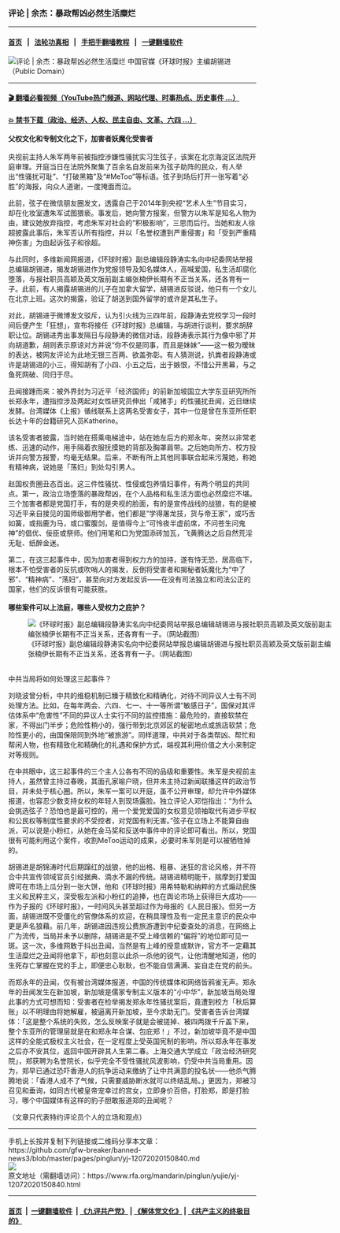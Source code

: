 ### 评论 | 余杰：暴政帮凶必然生活糜烂
------------------------

#### [首页](https://github.com/gfw-breaker/banned-news3/blob/master/README.md) &nbsp;&nbsp;|&nbsp;&nbsp; [法轮功真相](https://github.com/begood0513/basic/blob/master/README.md)  &nbsp;&nbsp;|&nbsp;&nbsp; [手把手翻墙教程](https://github.com/gfw-breaker/guides/wiki)  &nbsp;&nbsp;|&nbsp;&nbsp; [一键翻墙软件](https://github.com/gfw-breaker/nogfw/blob/master/README.md)  



<div id="headerimg">
 <img alt="评论 | 余杰：暴政帮凶必然生活糜烂" src="https://www.rfa.org/mandarin/pinglun/yujie/yj-12072020150840.html/@@images/7b4ab0d6-6877-42bd-9d0c-f0e0e5d1499a.jpeg" title="评论 | 余杰：暴政帮凶必然生活糜烂"/>
 <span class="lead_image_caption">
  中国官媒《环球时报》主编胡锡进（Public Domain）
 </span>
 <!-- zoomattribute -->
</div>

<hr/>


#### [ 🎬  翻墙必看视频（YouTube热门频道、网站代理、时事热点、历史事件 ...）](https://github.com/gfw-breaker/links/blob/master/banned.md)

#### [ 💥  禁书下载（政治、经济、人权、民主自由、文革、六四 ...）](https://github.com/gfw-breaker/books/blob/master/README.md)

<div id="storytext">
 <div class="sidebar">
 </div>
 <p>
  <strong>
   父权文化和专制文化之下，加害者妖魔化受害者
  </strong>
  <br/>
  <br/>
  央视前主持人朱军两年前被指控涉嫌性骚扰实习生弦子，该案在北京海淀区法院开庭审理。开庭当日在法院外聚集了百余名自发前来为弦子助阵的民众，有人举出“性骚扰可耻”、“打破黑箱”及“#MeToo”等标语。弦子到场后打开一张写着“必胜”的海报，向众人道谢，一度掩面而泣。
 </p>
 <p>
  此前，弦子在微信朋友圈发文，透露自己于2014年到央视“艺术人生”节目实习，却在化妆室遭朱军试图猥亵。事发后，她向警方报案，但警方以朱军是知名人物为由，建议她放弃指控，考虑朱军对社会的“积极影响”，三思而后行。当她和友人徐超披露此事后，朱军否认所有指控，并以「名誉权遭到严重侵害」和「受到严重精神伤害」为由起诉弦子和徐超。
 </p>
 <p>
  与此同时，多维新闻网报道，《环球时报》副总编辑段静涛实名向中纪委网站举报总编辑胡锡进，揭发胡锡进作为党报领导及知名媒体人，高喊爱国，私生活却腐化堕落，与报社职员高颖及英文版前副主编张楠伊长期有不正当关系，还各育有一子。此前，有人揭露胡锡进的儿子在加拿大留学，胡锡进反驳说，他只有一个女儿在北京上班。这次的揭露，验证了胡送到国外留学的或许是其私生子。
 </p>
 <p>
  对此，胡锡进于微博发文驳斥，认为引火线为三四年前，段静涛去党校学习一段时间后便产生「狂想」，宣布将接任《环球时报》总编辑，与胡进行谈判，要求胡辞职让位。胡锡进秀出事发隔日与段静涛的微信对话，段静涛表示其行为像中邪了并向胡道歉，胡则表示原谅对方并说“你不仅是同事，而且是妹妹”——这一极为暧昧的表达，被网友评论为此地无银三百两、欲盖弥彰。有人猜测说，扒粪者段静涛或许是胡锡进的小三，得知胡有了小四、小五之后，出于嫉恨，不惜公开黑幕，与之鱼死网破、同归于尽。
 </p>
 <p>
  丑闻接踵而来：被外界封为习近平「经济国师」的前新加坡国立大学东亚研究所所长郑永年，遭指控涉及两起对女性研究员伸出「咸猪手」的性骚扰丑闻，近日继续发酵。台湾媒体《上报》循线联系上这两名受害女子，其中一位是曾在东亚所任职长达十年的台籍研究人员Katherine。
 </p>
 <p>
  该名受害者披露，当时她在搭乘电梯途中，站在她左后方的郑永年，突然以非常老练、迅速的动作，用手隔着衣服抚摸她的背部及胸罩肩带。之后她向所方、校方投诉并向警方报警，均毫无结果。后来，不断有所上其他同事联合起来污蔑她，称她有精神病，说她是「荡妇」到处勾引男人。
 </p>
 <p>
  赵国权贵圈丑态百出。这三件性骚扰、性侵或包养情妇事件，有两个明显的共同点。第一，政治立场堕落的暴政帮凶，在个人品格和私生活方面也必然糜烂不堪。三个加害者都是党国打手，有的是央视的脸面，有的是宣传战线的战狼，有的是被习近平亲自接见的国师级御用学者。他们都是“学得屠龙技，货与帝王家”，或巧舌如簧，或指鹿为马，或口蜜腹剑，是值得今上“可怜夜半虚前席，不问苍生问鬼神”的倡优、佞臣或祭师。他们用笔和口为党国添砖加瓦，飞黄腾达之后自然荒淫无耻、纸醉金迷。
 </p>
 <p>
  第二，在这三起事件中，因为加害者得到权力方的加持，遂有恃无恐，居高临下，根本不怕受害者的反抗或吹哨人的揭发，反倒将受害者和揭秘者妖魔化为“中了邪”、“精神病”、“荡妇”，甚至向对方发起反诉——在没有司法独立和司法公正的国家，他们的反诉很有可能获胜。
  <br/>
  <br/>
  <strong>
   哪些案件可以上法庭，哪些人受权力之庇护？
  </strong>
  <br/>
  <figure class="image-richtext image-inline captioned" style="width:620px;">
   <img alt="《环球时报》副总编辑段静涛实名向中纪委网站举报总编辑胡锡进与报社职员高颖及英文版前副主编张楠伊长期有不正当关系，还各育有一子。（网站截图）" src="https://www.rfa.org/mandarin/pinglun/yujie/yj-12072020150840.html/e936370c-caef-45ec-b63e-0fcd0507ec70.jpeg/@@images/aab1c8a9-b464-4e4c-b68d-2b27ac5d88bb.jpeg" title="1"/>
   <figcaption class="image-caption">
    《环球时报》副总编辑段静涛实名向中纪委网站举报总编辑胡锡进与报社职员高颖及英文版前副主编张楠伊长期有不正当关系，还各育有一子。（网站截图）
   </figcaption>
   <small>
   </small>
  </figure>
  <br/>
  中共当局将如何处理这三起事件？
 </p>
 <p>
  刘晓波曾分析，中共的维稳机制已臻于精致化和精确化，对待不同异议人士有不同处理方法。比如，在每年两会、六四、七一、十一等所谓“敏感日子”，国保对其评估体系中“危害性”不同的异议人士实行不同的监控措施：最危险的，直接软禁在家，不得出门半步；危险性稍小的，强行带到北京郊区的秘密地点或旅店软禁；危险性更小的，由国保陪同到外地“被旅游”。同样道理，中共对于各类帮凶、帮忙和帮闲人物，也有精致化和精确化的礼遇和保护方式，端视其利用价值之大小来制定对等规则。
 </p>
 <p>
  在中共眼中，这三起事件的三个主人公各有不同的品级和重要性。朱军是央视前主持人，虽然曾主持过春晚，其面孔家喻户晓，但并未主持过新闻联播这样的政治节目，并未处于核心圈。所以，朱军一案可以开庭，虽不公开审理，却允许中外媒体报道，也容忍少数支持女权的年轻人到现场露脸。独立评论人邓恺指出：“为什么会挑选弦子？恐怕也是最可控的，用一个爱党爱国的女权意见领袖取代有进步平权和公民权等制度性要求的不受控者，对党国有利无害。”弦子在立场上不能算自由派，可以说是小粉红，从她在金马奖和反送中事件中的评论即可看出。所以，党国很有可能利用这个案件，收割MeToo运动的成果，必要时朱军则是可以被牺牲掉的。
 </p>
 <p>
  胡锡进是胡锦涛时代后期蹿红的战狼，他的出格、粗暴、迷狂的言论风格，并不符合中共宣传领域官员引经据典、滴水不漏的传统。胡锡进精明能干，揣摩到打爱国牌可在市场上瓜分到一张大饼，他和《环球时报》用希特勒和纳粹的方式煽动民族主义和民粹主义，深受极左派和小粉红的追捧，也在舆论市场上获得巨大成功——作为子报的《环球时报》，一时间风头甚至超过作为母报的《人民日报》。但另一方面，胡锡进既不受僵化的官僚体系的欢迎，在稍具理性及有一定民主意识的民众中更是声名狼藉。前几年，胡锡进因违规公费旅游遭到中纪委查处的消息，在网络上广为流传，当局并未予以删除，胡锡进是不受上峰信赖的“偏将”的地位即可见一斑。这一次，多维网敢于抖出丑闻，当然是有上峰的授意或默许，官方不一定藉其生活糜烂之丑闻将他拿下，却也刻意以此杀一杀他的锐气，让他清醒地知道，他的生死存亡掌握在党的手上，即便忠心耿耿，也不能自信满满、妄自走在党的前头。
 </p>
 <p>
  而郑永年的丑闻，仅有被台湾媒体报道，中国的传统媒体和网络皆鸦雀无声。郑永年的丑闻发生在新加坡，新加坡是儒家专制主义版本的“小中华”，新加坡当局处理此事的方式可想而知：受害者在检举揭发郑永年性骚扰案后，竟遭到校方「秋后算账」以不明理由将她解雇，被逼离开新加坡，至今求助无门。受害者告诉台湾媒体：「这是整个系统的失败，怎么反映案子就是会被搓掉、被四两拨千斤盖下来，整个东亚所的管理层就是在和郑永年合谋、包庇郑！」不过，新加坡毕竟不是中国这样的全能式极权主义社会，在一定程度上受英国宪制的影响，所以郑永年在事发之后亦不安其位，返回中国开辟其人生第二春。上海交通大学成立「政治经济研究院」，郑获聘为名誉院长，似乎完全不受性骚扰风波影响，仍受中共当局重用。因为，郑早已通过恐吓香港人的抗争运动来缴纳了让中共满意的投名状——他杀气腾腾地说：「香港人成不了气候，只需要威胁断水就可以终结乱局。」更因为，郑被习召见和垂询，如同古代被皇帝宠幸过的宫女，立即身价百倍，打脸郑，即是打脸习，哪个中国媒体有这样的豹子胆敢报道郑的丑闻呢？
 </p>
 <p>
  （文章只代表特约评论员个人的立场和观点）
 </p>
</div>

<hr/>
手机上长按并复制下列链接或二维码分享本文章：<br/>
https://github.com/gfw-breaker/banned-news3/blob/master/pages/pinglun/yj-12072020150840.md <br/>
<a href='https://github.com/gfw-breaker/banned-news3/blob/master/pages/pinglun/yj-12072020150840.md'><img src='https://github.com/gfw-breaker/banned-news3/blob/master/pages/pinglun/yj-12072020150840.md.png'/></a> <br/>
原文地址（需翻墙访问）：https://www.rfa.org/mandarin/pinglun/yujie/yj-12072020150840.html


------------------------
#### [首页](https://github.com/gfw-breaker/banned-news3/blob/master/README.md) &nbsp;|&nbsp; [一键翻墙软件](https://github.com/gfw-breaker/nogfw/blob/master/README.md) &nbsp;| [《九评共产党》](https://github.com/gfw-breaker/9ping.md/blob/master/README.md#九评之一评共产党是什么) | [《解体党文化》](https://github.com/gfw-breaker/jtdwh.md/blob/master/README.md) | [《共产主义的终极目的》](https://github.com/gfw-breaker/gczydzjmd.md/blob/master/README.md)


<img src='http://gfw-breaker.win/banned-news3/pages/pinglun/yj-12072020150840.md' width='0px' height='0px'/>